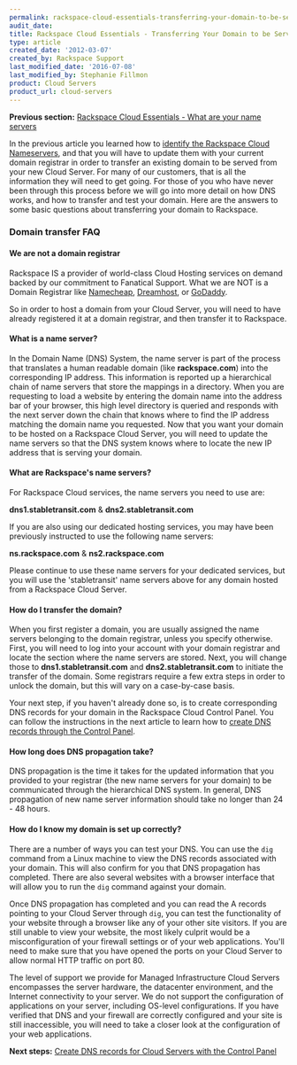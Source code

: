 ```yaml
---
permalink: rackspace-cloud-essentials-transferring-your-domain-to-be-served-from-rackspace-cloud/
audit_date:
title: Rackspace Cloud Essentials - Transferring Your Domain to be Served from Rackspace Cloud
type: article
created_date: '2012-03-07'
created_by: Rackspace Support
last_modified_date: '2016-07-08'
last_modified_by: Stephanie Fillmon
product: Cloud Servers
product_url: cloud-servers
---
```


**Previous section:** [Rackspace Cloud Essentials - What are your name servers](/how-to/rackspace-cloud-essentials-what-are-your-name-servers)

In the previous article you learned how to [identify the Rackspace Cloud Nameservers](/how-to/rackspace-cloud-essentials-what-are-your-name-servers),
and that you will have to update them with your current domain registrar
in order to transfer an existing domain to be served from your new Cloud
Server. For many of our customers, that is all the information they
will need to get going. For those of you who have never been through
this process before we will go into more detail on how DNS works, and
how to transfer and test your domain. Here are the answers to some
basic questions about transferring your domain to Rackspace.

### Domain transfer FAQ

#### We are not a domain registrar

Rackspace IS a provider of world-class Cloud Hosting services on demand
backed by our commitment to Fanatical Support. What we are NOT is a
Domain Registrar like [Namecheap](http://www.namecheap.com/),
[Dreamhost](http://dreamhost.com/domains/), or
[GoDaddy](http://www.godaddy.com/).

So in order to host a domain from your Cloud Server, you will need to
have already registered it at a domain registrar, and then transfer it
to Rackspace.

#### What is a name server?

In the Domain Name (DNS) System, the name server is part of the process
that translates a human readable domain (like **rackspace.com**) into the
corresponding IP address. This information is reported up a
hierarchical chain of name servers that store the mappings in a
directory. When you are requesting to load a website by entering the
domain name into the address bar of your browser, this high level
directory is queried and responds with the next server down the chain
that knows where to find the IP address matching the domain name you
requested. Now that you want your domain to be hosted on a Rackspace
Cloud Server, you will need to update the name servers so that the DNS
system knows where to locate the new IP address that is serving your
domain.

#### What are Rackspace's name servers?

For Rackspace Cloud services, the name servers you need to use are:

**dns1.stabletransit.com** & **dns2.stabletransit.com**

If you are also using our dedicated hosting services, you may have been
previously instructed to use the following name servers:

**ns.rackspace.com** & **ns2.rackspace.com**

Please continue to use these name servers for your dedicated services,
but you will use the 'stabletransit' name servers above for any domain
hosted from a Rackspace Cloud Server.

#### How do I transfer the domain?

When you first register a domain, you are usually assigned the
name servers belonging to the domain registrar, unless you specify
otherwise. First, you will need to log into your account with your
domain registrar and locate the section where the name servers are
stored. Next, you will change those to **dns1.stabletransit.com** and
**dns2.stabletransit.com** to initiate the transfer of the domain. Some
registrars require a few extra steps in order to unlock the domain, but
this will vary on a case-by-case basis.

Your next step, if you haven't already done so, is to create
corresponding DNS records for your domain in the Rackspace Cloud Control
Panel. You can follow the instructions in the next article to learn how
to [create DNS records through the Control Panel](/how-to/create-dns-records-for-cloud-servers-with-the-control-panel).

#### How long does DNS propagation take?

DNS propagation is the time it takes for the updated information that
you provided to your registrar (the new name servers for your domain) to
be communicated through the hierarchical DNS system. In general, DNS
propagation of new name server information should take no longer than 24 - 48 hours.

#### How do I know my domain is set up correctly?

There are a number of ways you can test your DNS.  You can use the `dig`
command from a Linux machine to view the DNS records associated with
your domain. This will also confirm for you that DNS propagation has
completed. There are also several websites with a browser interface
that will allow you to run the `dig` command against your domain.

Once DNS propagation has completed and you can read the A records
pointing to your Cloud Server through `dig`, you can test the
functionality of your website through a browser like any of your other
site visitors. If you are still unable to view your website, the most
likely culprit would be a misconfiguration of your firewall settings or
of your web applications. You'll need to make sure that you have opened
the ports on your Cloud Server to allow normal HTTP traffic on port
80.

The level of support we provide for Managed Infrastructure Cloud Servers
encompasses the server hardware, the datacenter environment, and the
Internet connectivity to your server. We do not support the
configuration of applications on your server, including OS-level
configurations. If you have verified that DNS and your firewall are
correctly configured and your site is still inaccessible, you will need
to take a closer look at the configuration of your web applications.

**Next steps:** [Create DNS records for Cloud Servers with the Control Panel](/how-to/create-dns-records-for-cloud-servers-with-the-control-panel)
